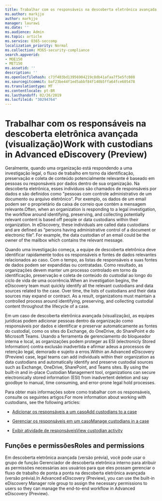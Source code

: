 ```yaml
---
title: Trabalhar com os responsáveis na descoberta eletrônica avançada (visualização)
ms.author: markjjo
author: markjjo
manager: laurawi
ms.date: ''
ms.audience: Admin
ms.topic: article
ms.service: O365-seccomp
localization_priority: Normal
ms.collection: M365-security-compliance
search.appverid:
- MOE150
- MET150
ms.assetid: ''
description: ''
ms.openlocfilehash: c73f403bd13956904219c8db41afaa7f5e5fc088
ms.sourcegitcommit: baf23be44f1ed5abbf84f140b5ffa64fce605478
ms.translationtype: MT
ms.contentlocale: pt-BR
ms.lasthandoff: 02/26/2019
ms.locfileid: "30294764"
---
```

# <a name="work-with-custodians-in-advanced-ediscovery-preview"></a><span data-ttu-id="690ee-102">Trabalhar com os responsáveis na descoberta eletrônica avançada (visualização)</span><span class="sxs-lookup"><span data-stu-id="690ee-102">Work with custodians in Advanced eDiscovery (Preview)</span></span>

<span data-ttu-id="690ee-p101">Geralmente, quando uma organização está respondendo a uma investigação legal, o fluxo de trabalho em torno da identificação, preservação e coleta de conteúdo potencialmente relevante é baseado em pessoas ou responsáveis por dados dentro de sua organização. Na descoberta eletrônica, esses indivíduos são chamados de responsáveis por dados e são definidos como "pessoas com controle administrativo de um documento ou arquivo eletrônico". Por exemplo, os dados de um email podem ser o proprietário da caixa de correio que contém a mensagem relevante.</span><span class="sxs-lookup"><span data-stu-id="690ee-p101">Often, when an organization is responding to a legal investigation, the workflow around identifying, preserving, and collecting potentially relevant content is based off people or data custodians within their organization. In eDiscovery, these individuals are called data custodians and are defined as “persons having administrative control of a document or electronic file”. For example, the data custodian of an email could be the owner of the mailbox which contains the relevant message.</span></span>  

<span data-ttu-id="690ee-p102">Quando uma investigação começa, a equipe de descoberta eletrônica deve identificar rapidamente todos os responsáveis e fontes de dados relevantes relacionados ao caso. Com o tempo, as listas de responsáveis e suas fontes de dados podem ser expandidas ou contratadas. Como resultado, as organizações devem manter um processo controlado em torno da identificação, preservação e coleta de conteúdo do custodial ao longo do ciclo de vida de uma ocorrência.</span><span class="sxs-lookup"><span data-stu-id="690ee-p102">When an investigation begins, the eDiscovery team must quickly identify all the relevant custodians and data sources related to the case. Over time, the lists of custodians and their data sources may expand or contract. As a result, organizations must maintain a controlled process around identifying, preserving, and collecting custodial content throughout the lifecycle of a case.</span></span>

<span data-ttu-id="690ee-p103">Em um caso de descoberta eletrônica avançada (visualização), as equipes jurídicas podem adicionar pessoas dentro da organização como responsáveis por dados e identificar e preservar automaticamente as fontes do custodial, como os sites do Exchange, do OneDrive, do SharePoint e do Microsoft Teams. Usando a ferramenta de gerenciamento do bloqueador interna e local, as organizações podem proteger as ESI (electronicly Stored Information) contra exclusão inadvertida e afirmar adeus a processos de retenção legal, demorado e sujeito a erros.</span><span class="sxs-lookup"><span data-stu-id="690ee-p103">Within an Advanced eDiscovery (Preview) case, legal teams can add individuals within their organization as data custodians and automatically identify and preserve custodial sources such as Exchange, OneDrive, SharePoint, and Teams sites. By using the built-in and in-place Custodian Management tool, organizations can secure electronically stored information (ESI) from inadvertent deletion and say goodbye to manual, time consuming, and error-prone legal hold processes.</span></span> 

<span data-ttu-id="690ee-111">Para obter mais informações sobre como trabalhar com os responsáveis, consulte os seguintes artigos:</span><span class="sxs-lookup"><span data-stu-id="690ee-111">For more information about working with custodians, see the following articles:</span></span> 

- [<span data-ttu-id="690ee-112">Adicionar os responsáveis a um caso</span><span class="sxs-lookup"><span data-stu-id="690ee-112">Add custodians to a case</span></span>](add-custodians-to-case.md)

- [<span data-ttu-id="690ee-113">Gerenciar os responsáveis em um caso</span><span class="sxs-lookup"><span data-stu-id="690ee-113">Manage custodians in a case</span></span>](manage-new-custodians.md)

- [<span data-ttu-id="690ee-114">Exibir atividade de responsáveis</span><span class="sxs-lookup"><span data-stu-id="690ee-114">View custodian activity</span></span>](view-custodian-activity.md)

## <a name="roles-and-permissions"></a><span data-ttu-id="690ee-115">Funções e permissões</span><span class="sxs-lookup"><span data-stu-id="690ee-115">Roles and permissions</span></span>

<span data-ttu-id="690ee-116">Em descoberta eletrônica avançada (versão prévia), você pode usar o grupo de função Gerenciador de descoberta eletrônica interno para atribuir as permissões necessárias aos usuários para que eles possam gerenciar o fluxo de trabalho de ponta a ponta na descoberta eletrônica avançada (versão prévia).</span><span class="sxs-lookup"><span data-stu-id="690ee-116">In Advanced eDiscovery (Preview), you can use the built-in eDiscovery Manager role group to assign the necessary permissions to users so they can manage the end-to-end workflow in Advanced eDiscovery (Preview).</span></span>
